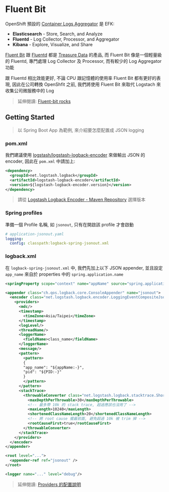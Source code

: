 # Fluent Bit

OpenShift 預設的 [Container Logs Aggregator](https://docs.openshift.com/container-platform/3.11/install_config/aggregate_logging.html#aggregated-fluentd) 是 EFK:

- **Elasticsearch** - Store, Search, and Analyze
- **Fluentd** - Log Collector, Processor, and Aggregator
- **Kibana** - Explore, Visualize, and Share

[Fluent Bit](https://fluentbit.io/) 跟 [Fluentd](https://www.fluentd.org/) 都是 [Treasure Data](https://www.treasuredata.com/opensource/) 的產品, 而 Fluent Bit 像是一個輕量級的 Fluentd, 專門處理 Log Collector 及 Processor, 而有較少的 Log Aggregator 功能

跟 Fluentd 相比效能更好, 不論 CPU 跟記憶體的使用率 Fluent Bit 都有更好的表現, 因此在公司轉換 OpenShfit 之前, 我們將使用 Fluent Bit 來取代 Logstach 來收集公司微服務中的 Log

> 延伸閱讀: [Fluent-bit rocks](https://gist.github.com/StevenACoffman/4e267f0f60c8e7fcb3f77b9e504f3bd7)

## Getting Started

> 以 Spring Boot App 為範例, 來介紹要怎麼配置成 JSON logging

### pom.xml

我們建議使用 [logstash/logstash-logback-encoder](https://github.com/logstash/logstash-logback-encoder) 來做輸出 JSON 的 encoder, 因此在 `pom.xml` 中請加上:

```xml
<dependency>
  <groupId>net.logstash.logback</groupId>
  <artifactId>logstash-logback-encoder</artifactId>
  <version>${logstash-logback-encoder.version}</version>
</dependency>
```
> 請從 [Logstash Logback Encoder - Maven Repository](https://mvnrepository.com/artifact/net.logstash.logback/logstash-logback-encoder) 選擇版本

### Spring profiles

準備一個 Profile 名稱, 如 `jsonout`, 只有在開啟該 profile 才會啟動

```yaml
# application-jsonout.yaml
logging:
  config: classpath:logback-spring-jsonout.xml
```

### logback.xml

在 `logback-spring-jsonout.xml` 中, 我們先加上以下 JSON appender, 並且設定 `app_name` 來自於 properties 中的 `spring.application.name`

```xml
<springProperty scope="context" name="appName" source="spring.application.name"/>

<appender class="ch.qos.logback.core.ConsoleAppender" name="jsonout">
  <encoder class="net.logstash.logback.encoder.LoggingEventCompositeJsonEncoder">
    <providers>
      <mdc/>
      <timestamp>
        <timeZone>Asia/Taipei</timeZone>
      </timestamp>
      <logLevel/>
      <threadName/>
      <loggerName>
        <fieldName>class_name</fieldName>
      </loggerName>
      <message/>
      <pattern>
        <pattern>
        {
        "app_name": "${appName:-}",
        "pid": "${PID:-}"
        }
        </pattern>
      </pattern>
      <stackTrace>
        <throwableConverter class="net.logstash.logback.stacktrace.ShortenedThrowableConverter">
          <maxDepthPerThrowable>30</maxDepthPerThrowable>
          <!-- 最多帶 10k 的 stack trace, 超過應該也沒用了 -->
          <maxLength>10240</maxLength>
          <shortenedClassNameLength>20</shortenedClassNameLength>
          <!-- 將 root cause 擺最前面, 避免超過 10k 被 trim 掉 -->
          <rootCauseFirst>true</rootCauseFirst>
        </throwableConverter>
      </stackTrace>
    </providers>
  </encoder>
</appender>

<root level="...">
  <appender-ref ref="jsonout" />
</root>

<logger name="..." level="debug"/>
```

> 延伸閱讀: [Providers 的配置說明](https://github.com/logstash/logstash-logback-encoder#providers-for-loggingevents)
